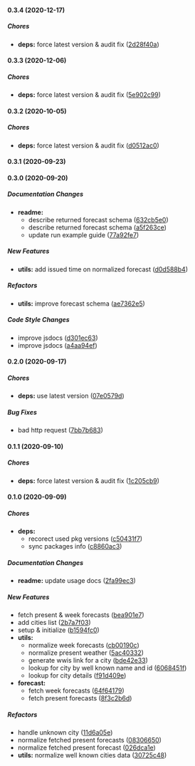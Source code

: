 #### 0.3.4 (2020-12-17)

##### Chores

- **deps:** force latest version & audit fix ([2d28f40a](https://github.com/lykmapipo/weather/commit/2d28f40a5247eb7071c6875cbfb9436c46f0fdc1))

#### 0.3.3 (2020-12-06)

##### Chores

- **deps:** force latest version & audit fix ([5e902c99](https://github.com/lykmapipo/weather/commit/5e902c99b21cd3e08146733df72a31c12d354842))

#### 0.3.2 (2020-10-05)

##### Chores

- **deps:** force latest version & audit fix ([d0512ac0](https://github.com/lykmapipo/weather/commit/d0512ac05dbce223134661bb0a88a4edbed946ee))

#### 0.3.1 (2020-09-23)

#### 0.3.0 (2020-09-20)

##### Documentation Changes

- **readme:**
  - describe returned forecast schema ([632cb5e0](https://github.com/lykmapipo/weather/commit/632cb5e06a04a881fe347b55e165b3420d0327bd))
  - describe returned forecast schema ([a5f263ce](https://github.com/lykmapipo/weather/commit/a5f263ce1466ebfd279f4c1b837adefaf5277a0e))
  - update run example guide ([77a92fe7](https://github.com/lykmapipo/weather/commit/77a92fe7a2e9c5cf8720288b8b51eb699cd12bab))

##### New Features

- **utils:** add issued time on normalized forecast ([d0d588b4](https://github.com/lykmapipo/weather/commit/d0d588b47f9da767c09c85301eea01a1e52c0cfa))

##### Refactors

- **utils:** improve forecast schema ([ae7362e5](https://github.com/lykmapipo/weather/commit/ae7362e5bbffcc6a18c3b0c6f39e6c44bc9fc3a5))

##### Code Style Changes

- improve jsdocs ([d301ec63](https://github.com/lykmapipo/weather/commit/d301ec63c7d668e962bf5904be56ceef8aa1b37e))
- improve jsdocs ([a4aa94ef](https://github.com/lykmapipo/weather/commit/a4aa94efc62b467a8a14f39c0024633eceb52127))

#### 0.2.0 (2020-09-17)

##### Chores

- **deps:** use latest version ([07e0579d](https://github.com/lykmapipo/weather/commit/07e0579d0f9ece19717471d6c7492cafa2077fcd))

##### Bug Fixes

- bad http request ([7bb7b683](https://github.com/lykmapipo/weather/commit/7bb7b683c2fa8532cd3f7e30d0db1837cb604c7e))

#### 0.1.1 (2020-09-10)

##### Chores

- **deps:** force latest version & audit fix ([1c205cb9](https://github.com/lykmapipo/weather/commit/1c205cb97c57979aa4381897097d42c9d84fb528))

#### 0.1.0 (2020-09-09)

##### Chores

- **deps:**
  - recorect used pkg versions ([c50431f7](https://github.com/lykmapipo/weather/commit/c50431f73ec71c47f8d51c78c2910845b7cd0f65))
  - sync packages info ([c8860ac3](https://github.com/lykmapipo/weather/commit/c8860ac3ff9abc27079f0987b95cf6b2f03faa88))

##### Documentation Changes

- **readme:** update usage docs ([2fa99ec3](https://github.com/lykmapipo/weather/commit/2fa99ec32dc25f17eec536d73769221a05f326be))

##### New Features

- fetch present & week forecasts ([bea901e7](https://github.com/lykmapipo/weather/commit/bea901e7af02cd6008078d293edd95e45ff40c04))
- add cities list ([2b7a7f03](https://github.com/lykmapipo/weather/commit/2b7a7f03299acf356f0af49f160dbd23fc7f7424))
- setup & initialize ([b1594fc0](https://github.com/lykmapipo/weather/commit/b1594fc08055e8c25d697c0e79a15f9cd7fde9ef))
- **utils:**
  - normalize week forecasts ([cb00190c](https://github.com/lykmapipo/weather/commit/cb00190c68d3b2e2bb67b0584ac2f2a071a7c3ec))
  - normalize present weather ([5ac40332](https://github.com/lykmapipo/weather/commit/5ac40332ac9a31cbe754011294a9c62f68f540b2))
  - generate wwis link for a city ([bde42e33](https://github.com/lykmapipo/weather/commit/bde42e33f1a44b034bc9d4d6c13288915d8276c9))
  - lookup for city by well known name and id ([6068451f](https://github.com/lykmapipo/weather/commit/6068451fb1974d0c6bb0a1a58c56b75037f5faf2))
  - lookup for city details ([f91d409e](https://github.com/lykmapipo/weather/commit/f91d409e6f59b9df0a6e661c4278710328b56c3a))
- **forecast:**
  - fetch week forecasts ([64f64179](https://github.com/lykmapipo/weather/commit/64f641795d2c0bf96cde4d235574cd1e1d116ccb))
  - fetch present forecasts ([8f3c2b6d](https://github.com/lykmapipo/weather/commit/8f3c2b6de38c81bccdb14597bf102e8b26475518))

##### Refactors

- handle unknown city ([11d6a05e](https://github.com/lykmapipo/weather/commit/11d6a05e8d322d39524ead3593bb4ca1f05f0db7))
- normalize fetched present forecasts ([08306650](https://github.com/lykmapipo/weather/commit/083066505c0f6d53ddbebf878b972a73bacd3fd9))
- normalize fetched present forecast ([026dca1e](https://github.com/lykmapipo/weather/commit/026dca1e2a9eae36ec51f3cc0a471593d255b585))
- **utils:** normalize well known cities data ([30725c48](https://github.com/lykmapipo/weather/commit/30725c48b23bc7fc9cdd1bd850e20e1c1909b858))
